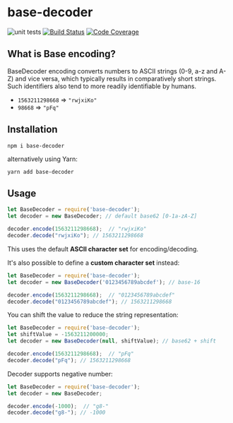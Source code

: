 # base-decoder

![unit tests](https://github.com/alexpts/js-base-decoder/actions/workflows/jest-test.yml/badge.svg)
[![Build Status](https://travis-ci.org/alexpts/js-base-decoder.svg?branch=master)](https://travis-ci.org/alexpts/js-base-decoder)
[![Code Coverage](https://scrutinizer-ci.com/g/alexpts/js-base-decoder/badges/coverage.png?b=master)](https://scrutinizer-ci.com/g/alexpts/js-base-decoder/?branch=master)


## What is Base encoding?

BaseDecoder encoding converts numbers to ASCII strings (0-9, a-z and A-Z) and vice
versa, which typically results in comparatively short strings. Such identifiers
also tend to more readily identifiable by humans.

* `1563211298668` => `"rwjxiKo"`
* `98668` => `"pFq"`


## Installation

```shell
npm i base-decoder
```

alternatively using Yarn:

```shell
yarn add base-decoder
```


## Usage


```javascript
let BaseDecoder = require('base-decoder');
let decoder = new BaseDecoder; // default base62 [0-1a-zA-Z]

decoder.encode(1563211298668);  // "rwjxiKo"
decoder.decode("rwjxiKo"); // 1563211298668
```

This uses the default **ASCII character set** for encoding/decoding.

It's also possible to define a **custom character set** instead:

```javascript
let BaseDecoder = require('base-decoder');
let decoder = new BaseDecoder('0123456789abcdef'); // base-16

decoder.encode(1563211298668);  // "0123456789abcdef"
decoder.decode("0123456789abcdef"); // 1563211298668
```

You can shift the value to reduce the string representation:

```javascript
let BaseDecoder = require('base-decoder');
let shiftValue = -1563211200000;
let decoder = new BaseDecoder(null, shiftValue); // base62 + shift

decoder.encode(1563211298668);  // "pFq"
decoder.decode("pFq"); // 1563211298668
```

Decoder supports negative number:

```javascript
let BaseDecoder = require('base-decoder');
let decoder = new BaseDecoder;

decoder.encode(-1000);  // "g8-"
decoder.decode("g8-"); // -1000
```
